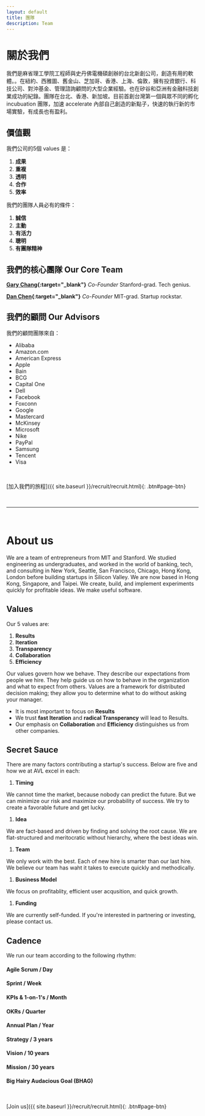 ```yaml
---
layout: default
title: 團隊
description: Team
---
```


# 關於我們

我們是麻省理工學院工程師與史丹佛電機碩創辦的台北新創公司，創造有用的軟體。。在紐約、西雅圖、舊金山、芝加哥、香港、上海、倫敦，擁有投資銀行、科技公司、對沖基金、管理諮詢顧問的大型企業經驗。也在矽谷和亞洲有金融科技創業成功的紀錄。團隊在台北、香港、新加坡。目前首創台灣第一個與眾不同的孵化 incubuation 團隊，加速 accelerate 內部自己創造的新點子，快速的執行新的市場實驗，有成長也有盈利。

## 價值觀

我們公司的5個 values 是：

1. **成果**
1. **重複**
1. **透明**
1. **合作**
1. **效率**

我們的團隊人員必有的條件：

1. **誠信**
1. **主動**
1. **有活力**
1. **聰明**
1. **有團隊精神**


## 我們的核心團隊 Our Core Team

<!-- <img src=' ' width="300"/> -->
**[Gary Chang](https://www.linkedin.com/in/gary-c-320b62b8/ "Gary's LinkedIn"){:target="_blank"}**
_Co-Founder_
Stanford-grad. Tech genius.

<!-- <img src=' ' width="300"/> -->
**[Dan Chen](https://www.linkedin.com/in/danchen1013/ "Dan's LinkedIn"){:target="_blank"}**
_Co-Founder_
MIT-grad. Startup rockstar.


## 我們的顧問 Our Advisors

我們的顧問團隊來自：

* Alibaba
* Amazon.com
* American Express
* Apple
* Bain
* BCG
* Capital One
* Dell
* Facebook
* Foxconn
* Google
* Mastercard
* McKinsey
* Microsoft
* Nike
* PayPal
* Samsung
* Tencent
* Visa


<br>

[加入我們的旅程]({{ site.baseurl }}/recruit/recruit.html){: .btn#page-btn}


<br>

---

<br>

# About us

We are a team of entrepreneurs from MIT and Stanford. We studied engineering as undergraduates, and worked in the world of banking, tech, and consulting in New York, Seattle, San Francisco, Chicago, Hong Kong, London before building startups in Silicon Valley. We are now based in Hong Kong, Singapore, and Taipei. We create, build, and implement experiments quickly for profitable ideas. We make useful software.


## Values

Our 5 values are:

1. **Results**
1. **Iteration**
1. **Transparency**
1. **Collaboration**
1. **Efficiency**

Our values govern how we behave. They describe our expectations from people we hire. They help guide us on how to behave in the organization and what to expect from others. Values are a framework for distributed decision making; they allow you to determine what to do without asking your manager. 

* It is most important to focus on **Results**
* We trust **fast Iteration** and **radical Transperancy** will lead to Results. 
* Our emphasis on **Collaboration** and **Efficiency** distinguishes us from other companies.


## Secret Sauce
There are many factors contributing a startup's success. Below are five and how we at AVL excel in each:

1. **Timing**

We cannot time the market, because nobody can predict the future. But we can minimize our risk and maximize our probability of success. We try to create a favorable future and get lucky.


1. **Idea**

We are fact-based and driven by finding and solving the root cause. We are flat-structured and meritocratic without hierarchy, where the best ideas win. 

1. **Team**

We only work with the best. Each of new hire is smarter than our last hire. We believe our team has waht it takes to execute quickly and methodically. 

1. **Business Model**

We focus on profitablity, efficient user acqusition, and quick growth.

1. **Funding**

We are currently self-funded. If you're interested in partnering or investing, please contact us.

## Cadence

We run our team according to the following rhythm: 

#### Agile Scrum / Day 
#### Sprint / Week
#### KPIs & 1-on-1's / Month
#### OKRs / Quarter 
#### Annual Plan / Year
#### Strategy / 3 years
#### Vision / 10 years
#### Mission / 30 years
#### Big Hairy Audacious Goal (BHAG)
<!-- Our BHAG is to become the most popular X for Y in Z industry. For this to happen, we need to be best are making A much more B. -->

<br>

[Join us]({{ site.baseurl }}/recruit/recruit.html){: .btn#page-btn}
